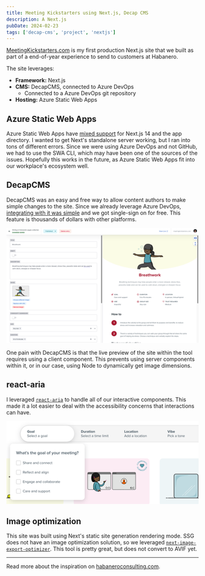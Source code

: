 ```yaml
---
title: Meeting Kickstarters using Next.js, Decap CMS
description: A Next.js
pubDate: 2024-02-23
tags: ['decap-cms', 'project', 'nextjs']
---
```


[MeetingKickstarters.com](https://meetingkickstarters.com/) is my first production Next.js site that we built as part of a end-of-year experience to send to customers at Habanero.

The site leverages:

- **Framework:** Next.js
- **CMS:** DecapCMS, connected to Azure DevOps
  - Connected to a Azure DevOps git repository
- **Hosting:** Azure Static Web Apps

## Azure Static Web Apps

Azure Static Web Apps have [mixed support](https://github.com/Azure/static-web-apps/discussions/1428) for Next.js 14 and the app directory. I wanted to get Next's standalone server working, but I ran into tons of different errors. Since we were using Azure DevOps and not GitHub, we had to use the SWA CLI, which may have been one of the sources of the issues. Hopefully this works in the future, as Azure Static Web Apps fit into our workplace's ecosystem well.

## DecapCMS

DecapCMS was an easy and free way to allow content authors to make simple changes to the site. Since we already leverage Azure DevOps, [integrating with it was simple](https://decapcms.org/docs/azure-backend/) and we got single-sign on for free. This feature is thousands of dollars with other platforms.

![Screenshot of DecapCMS with a Meeting Kickstarter page](1.png)

One pain with DecapCMS is that the live preview of the site within the tool requires using a client component. This prevents using server components within it, or in our case, using Node to dynamically get image dimensions.

## react-aria

I leveraged [`react-aria`](https://react-spectrum.adobe.com/react-aria) to handle all of our interactive components. This made it a lot easier to deal with the accessibility concerns that interactions can have.

![Screenshot of Meeting Kickstarters filtering component](2.png)

## Image optimization

This site was built using Next's static site generation rendering mode. SSG does not have an image optimization solution, so we leveraged [`next-image-export-optimizer`](https://github.com/Niels-IO/next-image-export-optimizer). This tool is pretty great, but does not convert to AVIF yet.

---

Read more about the inspiration on [habaneroconsulting.com](https://www.habaneroconsulting.com/stories/insights/2024/habaneros-meeting-kickstarter-toolbox).
